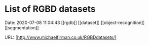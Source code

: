 # List of RGBD datasets

Date: 2020-07-08 11:04:43
[[rgdb]] [[dataset]] [[object-recognition]] [[segmentation]]

URL: [http://www.michaelfirman.co.uk/RGBDdatasets/]
